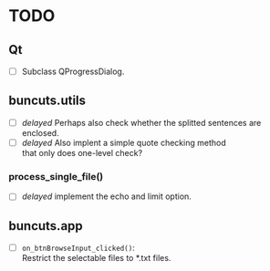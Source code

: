 TODO
====

## Qt

- [ ] Subclass QProgressDialog.

## buncuts.utils

- [ ] _delayed_ Perhaps also check whether the splitted sentences are enclosed.
- [ ] _delayed_ Also implent a simple quote checking method  
      that only does one-level check?

### process_single_file()

- [ ] _delayed_ implement the echo and limit option.

## buncuts.app

- [ ] `on_btnBrowseInput_clicked()`:  
      Restrict the selectable files to *.txt files.
